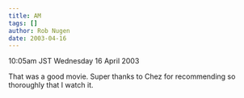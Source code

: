 ```yaml
---
title: AM
tags: []
author: Rob Nugen
date: 2003-04-16
---
```


<p class=date>10:05am JST Wednesday 16 April 2003</p>

<p>That was a good movie.  Super thanks to Chez for recommending so
thoroughly that I watch it.</p>

